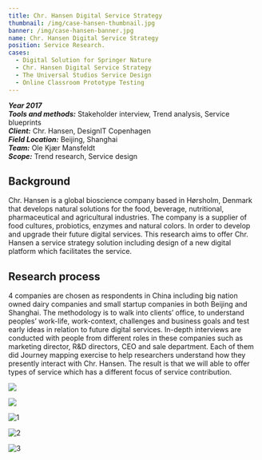 ```yaml
---
title: Chr. Hansen Digital Service Strategy
thumbnail: /img/case-hansen-thumbnail.jpg
banner: /img/case-hansen-banner.jpg
name: Chr. Hansen Digital Service Strategy
position: Service Research.
cases:
  - Digital Solution for Springer Nature
  - Chr. Hansen Digital Service Strategy
  - The Universal Studios Service Design
  - Online Classroom Prototype Testing
---
```

***Year 2017*** \
***Tools and methods:*** Stakeholder interview, Trend analysis, Service blueprints\
***Client:*** Chr. Hansen, DesignIT Copenhagen\
***Field Location:*** Beijing, Shanghai \
***Team:*** Ole Kjær Mansfeldt\
***Scope:*** Trend research, Service design

## Background

Chr. Hansen is a global bioscience company based in Hørsholm, Denmark that develops natural solutions for the food, beverage, nutritional, pharmaceutical and agricultural industries. The company is a supplier of food cultures, probiotics, enzymes and natural colors. In order to develop and upgrade their future digital services. This research aims to offer Chr. Hansen a service strategy solution including design of a new digital platform which facilitates the service.

## Research process

4 companies are chosen as  respondents in China including big nation owned dairy companies and small startup companies in both Beijing and Shanghai. The methodology is to walk into clients’ office, to understand peoples’ work-life, work-context, challenges and business goals and test early ideas in relation to future digital services. In-depth interviews are conducted with people from different roles in these companies such as marketing director, R&D directors, CEO and sale department. Each of them did Journey mapping exercise to help researchers understand how they presently interact with Chr. Hansen. The result is that we will able to offer types of service which has a different focus of service contribution. 

![](/img/case-hansen-1.png)

![](/img/case-hansen-2.png)

![1](/img/case-hansen-3.jpg)

![2](/img/case-hansen-4.jpg)

![3](/img/case-hansen-5.jpg)
